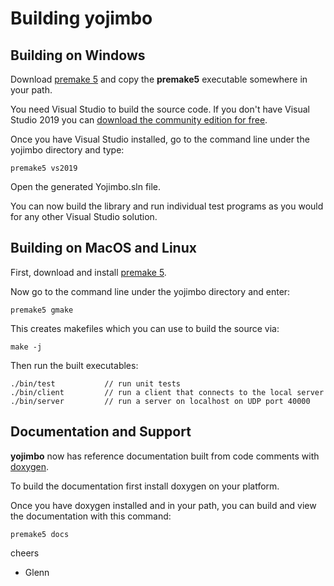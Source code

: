 Building yojimbo
================

## Building on Windows

Download [premake 5](https://premake.github.io/download.html) and copy the **premake5** executable somewhere in your path.

You need Visual Studio to build the source code. If you don't have Visual Studio 2019 you can [download the community edition for free](https://visualstudio.microsoft.com/thank-you-downloading-visual-studio/?sku=Community&rel=16).

Once you have Visual Studio installed, go to the command line under the yojimbo directory and type:

    premake5 vs2019

Open the generated Yojimbo.sln file.

You can now build the library and run individual test programs as you would for any other Visual Studio solution.

## Building on MacOS and Linux

First, download and install [premake 5](https://premake.github.io/download.html).

Now go to the command line under the yojimbo directory and enter:

    premake5 gmake

This creates makefiles which you can use to build the source via:

    make -j

Then run the built executables:

    ./bin/test           // run unit tests
    ./bin/client         // run a client that connects to the local server
    ./bin/server         // run a server on localhost on UDP port 40000

## Documentation and Support

**yojimbo** now has reference documentation built from code comments with [doxygen](http://www.stack.nl/~dimitri/doxygen/).

To build the documentation first install doxygen on your platform.

Once you have doxygen installed and in your path, you can build and view the documentation with this command:

    premake5 docs    

cheers

 - Glenn
